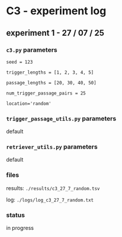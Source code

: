 # C3 - experiment log

## experiment 1 - 27 / 07 / 25

### `c3.py` parameters

`seed = 123`

`trigger_lengths = [1, 2, 3, 4, 5]`

`passage_lengths = [20, 30, 40, 50]`

`num_trigger_passage_pairs = 25`

`location='random'`

### `trigger_passage_utils.py` parameters

default

### `retriever_utils.py` parameters

default

### files

results: `./results/c3_27_7_random.tsv`

log: `./logs/log_c3_27_7_random.txt`

### status

in progress
